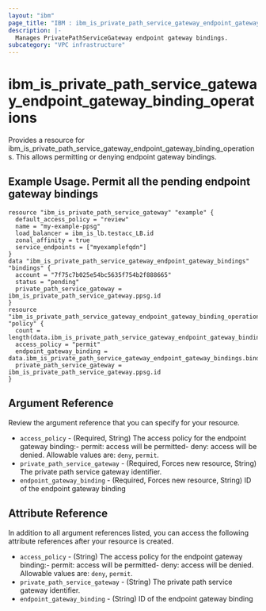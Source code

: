 ```yaml
---
layout: "ibm"
page_title: "IBM : ibm_is_private_path_service_gateway_endpoint_gateway_binding_operations"
description: |-
  Manages PrivatePathServiceGateway endpoint gateway bindings.
subcategory: "VPC infrastructure"
---
```


# ibm_is_private_path_service_gateway_endpoint_gateway_binding_operations

Provides a resource for ibm_is_private_path_service_gateway_endpoint_gateway_binding_operations. This allows permitting or denying endpoint gateway bindings.

## Example Usage. Permit all the pending endpoint gateway bindings

```hcl
resource "ibm_is_private_path_service_gateway" "example" {
  default_access_policy = "review"
  name = "my-example-ppsg"
  load_balancer = ibm_is_lb.testacc_LB.id
  zonal_affinity = true
  service_endpoints = ["myexamplefqdn"]
}
data "ibm_is_private_path_service_gateway_endpoint_gateway_bindings" "bindings" {
  account = "7f75c7b025e54bc5635f754b2f888665"
  status = "pending"
  private_path_service_gateway = ibm_is_private_path_service_gateway.ppsg.id
}
resource "ibm_is_private_path_service_gateway_endpoint_gateway_binding_operations" "policy" {
  count = length(data.ibm_is_private_path_service_gateway_endpoint_gateway_bindings.bindings.endpoint_gateway_bindings)
  access_policy = "permit"
  endpoint_gateway_binding = data.ibm_is_private_path_service_gateway_endpoint_gateway_bindings.bindings.endpoint_gateway_bindings[count.index].id
  private_path_service_gateway = ibm_is_private_path_service_gateway.ppsg.id
}
```

## Argument Reference

Review the argument reference that you can specify for your resource.

- `access_policy` - (Required, String) The access policy for the endpoint gateway binding:- permit: access will be permitted- deny:  access will be denied. Allowable values are: `deny`, `permit`. 
- `private_path_service_gateway` - (Required, Forces new resource, String) The private path service gateway 
identifier.
- `endpoint_gateway_binding` - (Required, Forces new resource, String) ID of the endpoint gateway binding

## Attribute Reference

In addition to all argument references listed, you can access the following attribute references after your resource is created.

- `access_policy` - (String) The access policy for the endpoint gateway binding:- permit: access will be permitted- deny:  access will be denied. Allowable values are: `deny`, `permit`. 
- `private_path_service_gateway` - (String) The private path service gateway 
identifier.
- `endpoint_gateway_binding` - (String) ID of the endpoint gateway binding

